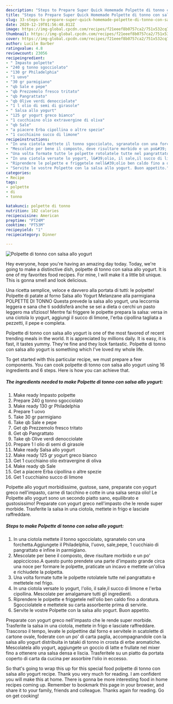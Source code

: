 ```yaml
---
description: "Steps to Prepare Super Quick Homemade Polpette di tonno con salsa allo yogurt"
title: "Steps to Prepare Super Quick Homemade Polpette di tonno con salsa allo yogurt"
slug: 33-steps-to-prepare-super-quick-homemade-polpette-di-tonno-con-salsa-allo-yogurt
date: 2020-12-19T01:56:48.812Z
image: https://img-global.cpcdn.com/recipes/f21eeef8b0757ca2/751x532cq70/polpette-di-tonno-con-salsa-allo-yogurt-recipe-main-photo.jpg
thumbnail: https://img-global.cpcdn.com/recipes/f21eeef8b0757ca2/751x532cq70/polpette-di-tonno-con-salsa-allo-yogurt-recipe-main-photo.jpg
cover: https://img-global.cpcdn.com/recipes/f21eeef8b0757ca2/751x532cq70/polpette-di-tonno-con-salsa-allo-yogurt-recipe-main-photo.jpg
author: Lucile Barber
ratingvalue: 4.8
reviewcount: 23056
recipeingredient:
- " Impasto polpette"
- "240 g tonno sgocciolato"
- "130 gr Philadelphia"
- "1 uovo"
- "30 gr parmigiano"
- "qb Sale e pepe"
- "qb Prezzemolo fresco tritato"
- "qb Pangrattato"
- "qb Olive verdi denocciolate"
- "1 l olio di semi di girasole"
- " Salsa allo yogurt"
- "125 gr yogurt greco bianco"
- "1 cucchiaino olio extravergine di oliva"
- "qb Sale"
- "a piacere Erba cipollina o altre spezie"
- "1 cucchiaino succo di limone"
recipeinstructions:
- "In una ciotola mettete il tonno sgocciolato, sgranatelo con una forchetta.Aggiungete il Philadelphia, l&#39;uovo, sale,pepe, 1 cucchiaio di pangrattato e infine in parmigiano."
- "Mescolate per bene il composto, deve risultare morbido e un po&#39; appiccicoso.A questo punto prendete una parte d&#39;impasto grande circa una noce per formare le polpette, praticate un incavo e mettete un&#39;oliva e richiudete la polpetta."
- "Una volta formate tutte le polpette rotolatele tutte nel pangrattato e mettetele nel frigo."
- "In una ciotola versate lo yogurt, l&#39;olio, il sale,il succo di limone e l&#39;erba cipollina. Mescolate per amalgamare tutti gli ingredienti."
- "Riprendere le polpette e friggetele nell&#39;olio ben caldo fino a doratura. Sgocciolatele e mettetele su carta assorbente prima di servirle."
- "Servite le vostre Polpette con la salsa allo yogurt. Buon appetito."
categories:
- Recipe
tags:
- polpette
- di
- tonno

katakunci: polpette di tonno 
nutrition: 182 calories
recipecuisine: American
preptime: "PT24M"
cooktime: "PT53M"
recipeyield: "1"
recipecategory: Dinner

---
```



![Polpette di tonno con salsa allo yogurt](https://img-global.cpcdn.com/recipes/f21eeef8b0757ca2/751x532cq70/polpette-di-tonno-con-salsa-allo-yogurt-recipe-main-photo.jpg)

Hey everyone, hope you're having an amazing day today. Today, we're going to make a distinctive dish, polpette di tonno con salsa allo yogurt. It is one of my favorites food recipes. For mine, I will make it a little bit unique. This is gonna smell and look delicious.

Una ricetta semplice, veloce e davvero alla portata di tutti: le polpette! Polpette di patate al forno Salsa allo Yogurt Melanzane alla parmigiana POLPETTE DI TONNO Questa prevede la salsa allo yogurt, una leccornia leggera e sana che ti soddisferà anche se sei a dieta o cerchi un pasto leggero ma sfizioso! Mentre fai friggere le polpette prepara la salsa: versa in una ciotola lo yogurt, aggiungi il succo di limone, l&#39;erba cipollina tagliata a pezzetti, il pepe e completa.

Polpette di tonno con salsa allo yogurt is one of the most favored of recent trending meals in the world. It is appreciated by millions daily. It is easy, it is fast, it tastes yummy. They're fine and they look fantastic. Polpette di tonno con salsa allo yogurt is something which I've loved my whole life.


To get started with this particular recipe, we must prepare a few components. You can cook polpette di tonno con salsa allo yogurt using 16 ingredients and 6 steps. Here is how you can achieve that.

<!--inarticleads1-->

##### The ingredients needed to make Polpette di tonno con salsa allo yogurt:

1. Make ready  Impasto polpette
1. Prepare 240 g tonno sgocciolato
1. Make ready 130 gr Philadelphia
1. Prepare 1 uovo
1. Take 30 gr parmigiano
1. Take qb Sale e pepe
1. Get qb Prezzemolo fresco tritato
1. Get qb Pangrattato
1. Take qb Olive verdi denocciolate
1. Prepare 1 l olio di semi di girasole
1. Make ready  Salsa allo yogurt
1. Make ready 125 gr yogurt greco bianco
1. Get 1 cucchiaino olio extravergine di oliva
1. Make ready qb Sale
1. Get a piacere Erba cipollina o altre spezie
1. Get 1 cucchiaino succo di limone


Polpette allo yogurt morbidissime, gustose, sane, preparate con yogurt greco nell&#39;impasto, carne di tacchino e cotte in una salsa senza olio! Le Polpette allo yogurt sono un secondo piatto sano, equilibrato e gustosissimo! Preparate con yogurt greco nell&#39;impasto che le rende super morbide. Trasferite la salsa in una ciotola, mettete in frigo e lasciate raffreddare. 

<!--inarticleads2-->

##### Steps to make Polpette di tonno con salsa allo yogurt:

1. In una ciotola mettete il tonno sgocciolato, sgranatelo con una forchetta.Aggiungete il Philadelphia, l&#39;uovo, sale,pepe, 1 cucchiaio di pangrattato e infine in parmigiano.
1. Mescolate per bene il composto, deve risultare morbido e un po&#39; appiccicoso.A questo punto prendete una parte d&#39;impasto grande circa una noce per formare le polpette, praticate un incavo e mettete un&#39;oliva e richiudete la polpetta.
1. Una volta formate tutte le polpette rotolatele tutte nel pangrattato e mettetele nel frigo.
1. In una ciotola versate lo yogurt, l&#39;olio, il sale,il succo di limone e l&#39;erba cipollina. Mescolate per amalgamare tutti gli ingredienti.
1. Riprendere le polpette e friggetele nell&#39;olio ben caldo fino a doratura. Sgocciolatele e mettetele su carta assorbente prima di servirle.
1. Servite le vostre Polpette con la salsa allo yogurt. Buon appetito.


Preparate con yogurt greco nell&#39;impasto che le rende super morbide. Trasferite la salsa in una ciotola, mettete in frigo e lasciate raffreddare. Trascorso il tempo, levate le polpettine dal forno e servitele in scatolette di cartone ovale, foderate con un po&#39; di carta paglia, accompagnandole con la salsa allo yogurt distribuita in tataki di tonno in crosta di erbe aromatiche. Mescolatela allo yogurt, aggiungete un goccio di latte e frullate nel mixer fino a ottenere una salsa densa e liscia. Trasferitele su un piatto da portata coperto di carta da cucina per assorbire l&#39;olio in eccesso. 

So that's going to wrap this up for this special food polpette di tonno con salsa allo yogurt recipe. Thank you very much for reading. I am confident you will make this at home. There is gonna be more interesting food in home recipes coming up. Remember to bookmark this page in your browser, and share it to your family, friends and colleague. Thanks again for reading. Go on get cooking!
